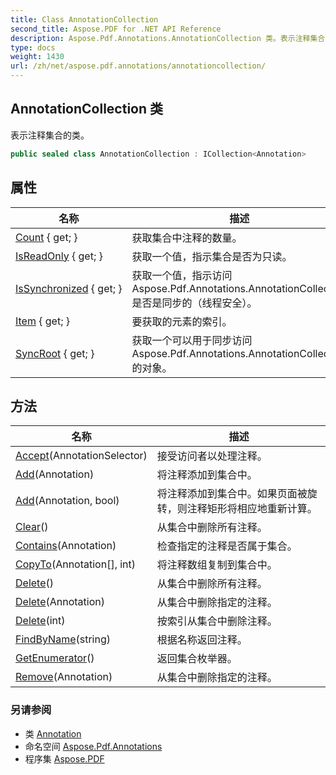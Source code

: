 ```yaml
---
title: Class AnnotationCollection
second_title: Aspose.PDF for .NET API Reference
description: Aspose.Pdf.Annotations.AnnotationCollection 类。表示注释集合的类
type: docs
weight: 1430
url: /zh/net/aspose.pdf.annotations/annotationcollection/
---
```

## AnnotationCollection 类

表示注释集合的类。

```csharp
public sealed class AnnotationCollection : ICollection<Annotation>
```

## 属性

| 名称 | 描述 |
| --- | --- |
| [Count](../../aspose.pdf.annotations/annotationcollection/count/) { get; } | 获取集合中注释的数量。 |
| [IsReadOnly](../../aspose.pdf.annotations/annotationcollection/isreadonly/) { get; } | 获取一个值，指示集合是否为只读。 |
| [IsSynchronized](../../aspose.pdf.annotations/annotationcollection/issynchronized/) { get; } | 获取一个值，指示访问 Aspose.Pdf.Annotations.AnnotationCollection 是否是同步的（线程安全）。 |
| [Item](../../aspose.pdf.annotations/annotationcollection/item/) { get; } | 要获取的元素的索引。 |
| [SyncRoot](../../aspose.pdf.annotations/annotationcollection/syncroot/) { get; } | 获取一个可以用于同步访问 Aspose.Pdf.Annotations.AnnotationCollection 的对象。 |

## 方法

| 名称 | 描述 |
| --- | --- |
| [Accept](../../aspose.pdf.annotations/annotationcollection/accept/)(AnnotationSelector) | 接受访问者以处理注释。 |
| [Add](../../aspose.pdf.annotations/annotationcollection/add/#add)(Annotation) | 将注释添加到集合中。 |
| [Add](../../aspose.pdf.annotations/annotationcollection/add/#add_1)(Annotation, bool) | 将注释添加到集合中。如果页面被旋转，则注释矩形将相应地重新计算。 |
| [Clear](../../aspose.pdf.annotations/annotationcollection/clear/)() | 从集合中删除所有注释。 |
| [Contains](../../aspose.pdf.annotations/annotationcollection/contains/)(Annotation) | 检查指定的注释是否属于集合。 |
| [CopyTo](../../aspose.pdf.annotations/annotationcollection/copyto/)(Annotation[], int) | 将注释数组复制到集合中。 |
| [Delete](../../aspose.pdf.annotations/annotationcollection/delete/#delete)() | 从集合中删除所有注释。 |
| [Delete](../../aspose.pdf.annotations/annotationcollection/delete/#delete_1)(Annotation) | 从集合中删除指定的注释。 |
| [Delete](../../aspose.pdf.annotations/annotationcollection/delete/#delete_2)(int) | 按索引从集合中删除注释。 |
| [FindByName](../../aspose.pdf.annotations/annotationcollection/findbyname/)(string) | 根据名称返回注释。 |
| [GetEnumerator](../../aspose.pdf.annotations/annotationcollection/getenumerator/)() | 返回集合枚举器。 |
| [Remove](../../aspose.pdf.annotations/annotationcollection/remove/)(Annotation) | 从集合中删除指定的注释。 |

### 另请参阅

* 类 [Annotation](../annotation/)
* 命名空间 [Aspose.Pdf.Annotations](../../aspose.pdf.annotations/)
* 程序集 [Aspose.PDF](../../)